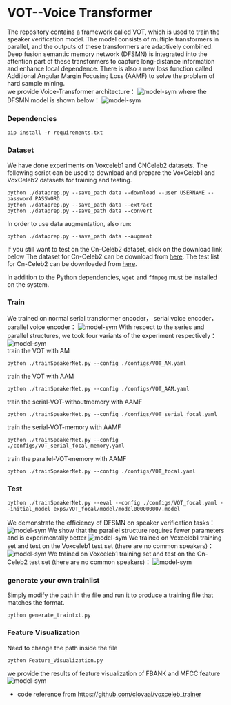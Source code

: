 # VOT--Voice Transformer
The repository contains a framework called VOT, which is used to train the speaker verification model. The model consists of multiple transformers in parallel, and the outputs of these transformers are adaptively combined. Deep fusion semantic memory network (DFSMN) is integrated into the attention part of these transformers to capture long-distance information and enhance local dependence. There is also a new loss function called Additional Angular Margin Focusing Loss (AAMF) to solve the problem of hard sample mining.  
we  provide Voice-Transformer architecture：
![model-sym](https://anonymous.4open.science/r/VOT-C994/picture/d.png)
where the DFSMN model is shown below：
![model-sym](https://anonymous.4open.science/r/VOT-C994/picture/e.png)  
### Dependencies
```
pip install -r requirements.txt
```
### Dataset
We have done experiments on Voxceleb1 and CNCeleb2 datasets.
The following script can be used to download and prepare the VoxCeleb1 and VoxCeleb2 datasets for training and testing.

```
python ./dataprep.py --save_path data --download --user USERNAME --password PASSWORD 
python ./dataprep.py --save_path data --extract
python ./dataprep.py --save_path data --convert
```
In order to use data augmentation, also run:

```
python ./dataprep.py --save_path data --augment
```
If you still want to test on the Cn-Celeb2 dataset, click on the download link below
The dataset for Cn-Celeb2 can be download from [here](https://www.robots.ox.ac.uk/~vgg/data/voxceleb/data_workshop_2022/Track3_validation_data.zip). 
The test list for Cn-Celeb2 can be downloaded from [here](https://www.robots.ox.ac.uk/~vgg/data/voxceleb/data_workshop_2022/Track3_validation_trials.txt). 


In addition to the Python dependencies, `wget` and `ffmpeg` must be installed on the system.

### Train
We trained on normal serial transformer encoder， serial voice encoder，parallel voice encoder：
![model-sym](https://anonymous.4open.science/r/VOT-C994/picture/2.jpg)
With respect to the series and parallel structures, we took four variants of the experiment respectively：
![model-sym](https://anonymous.4open.science/r/VOT-C994/picture/5.jpg)  
train the VOT with AM
```
python ./trainSpeakerNet.py --config ./configs/VOT_AM.yaml
```
train the VOT with AAM
```
python ./trainSpeakerNet.py --config ./configs/VOT_AAM.yaml
```
train the serial-VOT-withoutmemory with AAMF
```
python ./trainSpeakerNet.py --config ./configs/VOT_serial_focal.yaml
```
train the serial-VOT-memory with AAMF
```
python ./trainSpeakerNet.py --config ./configs/VOT_serial_focal_memory.yaml
```
train the parallel-VOT-memory with AAMF
```
python ./trainSpeakerNet.py --config ./configs/VOT_focal.yaml
```
### Test
```
python ./trainSpeakerNet.py --eval --config ./configs/VOT_focal.yaml --initial_model exps/VOT_focal/model/model000000007.model
```
We demonstrate the efficiency of DFSMN on speaker verification tasks：
![model-sym](https://anonymous.4open.science/r/VOT-C994/picture/6.jpg)
We show that the parallel structure requires fewer parameters and is experimentally better
![model-sym](https://anonymous.4open.science/r/VOT-C994/picture/7.jpg)
We trained on Voxceleb1 training set and test on the Voxceleb1 test set (there are no common speakers)：
![model-sym](https://anonymous.4open.science/r/VOT-C994/picture/8.jpg)
We trained on Voxceleb1 training set and test on the  Cn-Celeb2 test set (there are no common speakers)：
![model-sym](https://anonymous.4open.science/r/VOT-C994/picture/9.jpg)
### generate your own trainlist
Simply modify the path in the file and run it to produce a training file that matches the format.
```
python generate_traintxt.py
```

### Feature Visualization
Need to change the path inside the file
```
python Feature_Visualization.py
```
we  provide the results of feature visualization of FBANK and MFCC feature
![model-sym](https://anonymous.4open.science/r/VOT-C994/picture/1.jpg)

* code reference from https://github.com/clovaai/voxceleb_trainer
